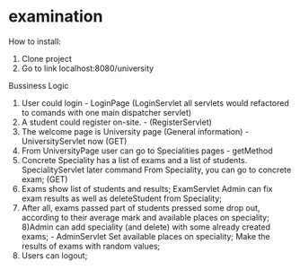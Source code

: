 # examination

 How to install:
 1. Clone project
 3. Go to link localhost:8080/university

Bussiness Logic
1) User could login  - LoginPage (LoginServlet all servlets would refactored to comands with one main dispatcher servlet)
2) A student could register on-site. - (RegisterServlet)
3) The welcome page is University page (General information) - UniversityServlet now (GET)
4) From UniversityPage user can go to Specialities pages - getMethod
5) Concrete Speciality has a list of exams and a list of students. SpecialityServlet later command
From Speciality, you can go to concrete exam; (GET)
6) Exams show list of students and results; ExamServlet
Admin can fix exam results as well as deleteStudent from Speciality;
7) After all, exams passed part of students pressed some drop out,
according to their average mark and available places on speciality;
8)Admin can add speciality (and delete) with some already created exams; - AdminServlet
Set available places on speciality;
Make the results of exams with random values;
9) Users can logout;
